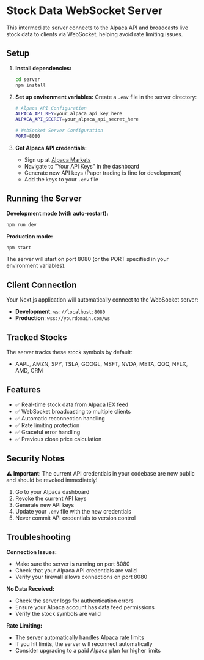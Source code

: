 # Stock Data WebSocket Server

This intermediate server connects to the Alpaca API and broadcasts live stock data to clients via WebSocket, helping avoid rate limiting issues.

## Setup

1. **Install dependencies:**
   ```bash
   cd server
   npm install
   ```

2. **Set up environment variables:**
   Create a `.env` file in the server directory:
   ```bash
   # Alpaca API Configuration
   ALPACA_API_KEY=your_alpaca_api_key_here
   ALPACA_API_SECRET=your_alpaca_api_secret_here
   
   # WebSocket Server Configuration  
   PORT=8080
   ```

3. **Get Alpaca API credentials:**
   - Sign up at [Alpaca Markets](https://app.alpaca.markets/)
   - Navigate to "Your API Keys" in the dashboard
   - Generate new API keys (Paper trading is fine for development)
   - Add the keys to your `.env` file

## Running the Server

**Development mode (with auto-restart):**
```bash
npm run dev
```

**Production mode:**
```bash
npm start
```

The server will start on port 8080 (or the PORT specified in your environment variables).

## Client Connection

Your Next.js application will automatically connect to the WebSocket server:
- **Development**: `ws://localhost:8080`
- **Production**: `wss://yourdomain.com/ws`

## Tracked Stocks

The server tracks these stock symbols by default:
- AAPL, AMZN, SPY, TSLA, GOOGL, MSFT, NVDA, META, QQQ, NFLX, AMD, CRM

## Features

- ✅ Real-time stock data from Alpaca IEX feed
- ✅ WebSocket broadcasting to multiple clients
- ✅ Automatic reconnection handling
- ✅ Rate limiting protection
- ✅ Graceful error handling
- ✅ Previous close price calculation

## Security Notes

⚠️ **Important**: The current API credentials in your codebase are now public and should be revoked immediately!

1. Go to your Alpaca dashboard
2. Revoke the current API keys
3. Generate new API keys
4. Update your `.env` file with the new credentials
5. Never commit API credentials to version control

## Troubleshooting

**Connection Issues:**
- Make sure the server is running on port 8080
- Check that your Alpaca API credentials are valid
- Verify your firewall allows connections on port 8080

**No Data Received:**
- Check the server logs for authentication errors
- Ensure your Alpaca account has data feed permissions
- Verify the stock symbols are valid

**Rate Limiting:**
- The server automatically handles Alpaca rate limits
- If you hit limits, the server will reconnect automatically
- Consider upgrading to a paid Alpaca plan for higher limits

